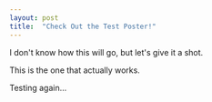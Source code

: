 ```yaml
---
layout: post
title:  "Check Out the Test Poster!"
---
```


I don't know how this will go, but let's give it a shot.

This is the one that actually works.

Testing again...